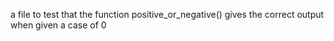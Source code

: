 a file to test that the function positive_or_negative() gives the correct output when given a case of 0
